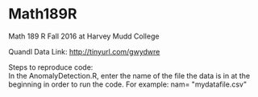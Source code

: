 # Math189R

Math 189 R Fall 2016 at Harvey Mudd College

Quandl Data Link:  http://tinyurl.com/gwydwre

Steps to reproduce code:  
In the AnomalyDetection.R, enter the name of the file the data is in at the beginning in order to run the code.
For example: nam= "mydatafile.csv"


